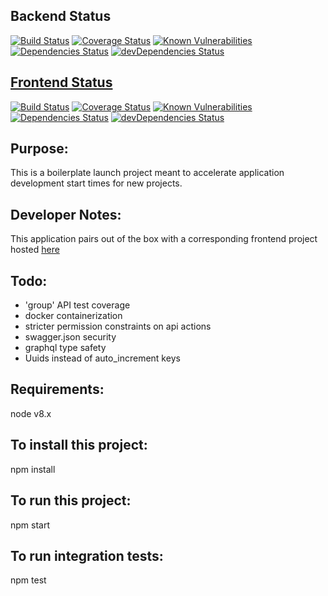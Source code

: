## Backend Status

[![Build Status](https://travis-ci.org/KyleGalvin/backendBoilerplate.svg?branch=master)](https://travis-ci.org/KyleGalvin/backendBoilerplate)
[![Coverage Status](https://coveralls.io/repos/github/KyleGalvin/backendBoilerplate/badge.svg?branch=master)](https://coveralls.io/github/KyleGalvin/backendBoilerplate?branch=master)
[![Known Vulnerabilities](https://snyk.io/test/github/kylegalvin/backendboilerplate/badge.svg)](https://snyk.io/test/github/kylegalvin/backendboilerplate)
[![Dependencies Status](https://david-dm.org/KyleGalvin/backendBoilerplate.svg)](https://david-dm.org/KyleGalvin/backendBoilerplate)
[![devDependencies Status](https://david-dm.org/KyleGalvin/backendBoilerplate/dev-status.svg)](https://david-dm.org/KyleGalvin/backendBoilerplate?type=dev)

## [Frontend Status](https://github.com/KyleGalvin/frontendBoilerplate)

[![Build Status](https://travis-ci.org/KyleGalvin/frontendBoilerplate.svg?branch=master)](https://travis-ci.org/KyleGalvin/frontendBoilerplate)
[![Coverage Status](https://coveralls.io/repos/github/KyleGalvin/frontendBoilerplate/badge.svg?branch=master)](https://coveralls.io/github/KyleGalvin/frontendBoilerplate?branch=master)
[![Known Vulnerabilities](https://snyk.io/test/github/kylegalvin/frontendboilerplate/badge.svg)](https://snyk.io/test/github/kylegalvin/frontendboilerplate)
[![Dependencies Status](https://david-dm.org/KyleGalvin/frontendBoilerplate.svg)](https://david-dm.org/KyleGalvin/frontendBoilerplate)
[![devDependencies Status](https://david-dm.org/KyleGalvin/frontendBoilerplate/dev-status.svg)](https://david-dm.org/KyleGalvin/frontendBoilerplate?type=dev)
## Purpose:

This is a boilerplate launch project meant to accelerate application development start times for new projects.

## Developer Notes:

This application pairs out of the box with a corresponding frontend project hosted [here](https://github.com/KyleGalvin/frontendBoilerplate)

## Todo:

* 'group' API test coverage
* docker containerization
* stricter permission constraints on api actions
* swagger.json security
* graphql type safety
* Uuids instead of auto_increment keys

## Requirements:

node v8.x

## To install this project:

npm install

## To run this project:

npm start

## To run integration tests:

npm test
